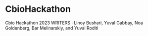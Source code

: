 # CbioHackathon
 Cbio Hackathon 2023
WRITERS :  Linoy Bushari, Yuval Gabbay, Noa Goldenberg, Bar Melinarskiy, and Yuval Roditi
